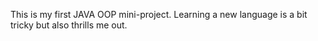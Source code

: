 This is my first JAVA OOP mini-project. Learning a new language is a bit tricky but also thrills me out.
